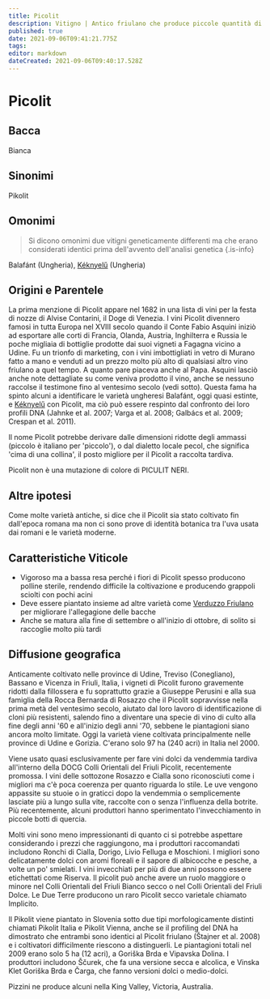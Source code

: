 ```yaml
---
title: Picolit
description: Vitigno | Antico friulano che produce piccole quantità di vini dolci molto apprezzati
published: true
date: 2021-09-06T09:41:21.775Z
tags: 
editor: markdown
dateCreated: 2021-09-06T09:40:17.528Z
---
```


# Picolit

## Bacca
Bianca

## Sinonimi
Pikolit 

## Omonimi
> Si dicono omonimi due vitigni geneticamente differenti ma che erano considerati identici prima dell'avvento dell'analisi genetica
{.is-info}

Balafánt (Ungheria), [Kéknyelű](/vitigni/keknyelu) (Ungheria)

## Origini e Parentele

La prima menzione di Picolit appare nel 1682 in una lista di vini per la festa di nozze di Alvise Contarini, il Doge di Venezia. I vini Picolit divennero famosi in tutta Europa nel XVIII secolo quando il Conte Fabio Asquini iniziò ad esportare alle corti di Francia, Olanda, Austria, Inghilterra e Russia le poche migliaia di bottiglie prodotte dai suoi vigneti a Fagagna vicino a Udine. Fu un trionfo di marketing, con i vini imbottigliati in vetro di Murano fatto a mano e venduti ad un prezzo molto più alto di qualsiasi altro vino friulano a quel tempo. A quanto pare piaceva anche al Papa. Asquini lasciò anche note dettagliate su come veniva prodotto il vino, anche se nessuno raccolse il testimone fino al ventesimo secolo (vedi sotto). Questa fama ha spinto alcuni a identificare le varietà ungheresi Balafánt, oggi quasi estinte, e [Kéknyelű](/vitigni/keknyelu) con Picolit, ma ciò può essere respinto dal confronto dei loro profili DNA (Jahnke et al. 2007; Varga et al. 2008; Galbács et al. 2009; Crespan et al. 2011).

Il nome Picolit potrebbe derivare dalle dimensioni ridotte degli ammassi (piccolo è italiano per 'piccolo'), o dal dialetto locale pecol, che significa 'cima di una collina', il posto migliore per il Picolit a raccolta tardiva.

Picolit non è una mutazione di colore di PICULIT NERI.

## Altre ipotesi

Come molte varietà antiche, si dice che il Picolit sia stato coltivato fin dall'epoca romana ma non ci sono prove di identità botanica tra l'uva usata dai romani e le varietà moderne.

## Caratteristiche Viticole

- Vigoroso ma a bassa resa perché i fiori di Picolit spesso producono polline sterile, rendendo difficile la coltivazione e producendo grappoli sciolti con pochi acini 
- Deve essere piantato insieme ad altre varietà come [Verduzzo Friulano](/vitigni/Italia/verduzzo-friulano) per migliorare l'allegagione delle bacche 
- Anche se matura alla fine di settembre o all'inizio di ottobre, di solito si raccoglie molto più tardi

## Diffusione geografica

Anticamente coltivato nelle province di Udine, Treviso (Conegliano), Bassano e Vicenza in Friuli, Italia, i vigneti di Picolit furono gravemente ridotti dalla fillossera e fu soprattutto grazie a Giuseppe Perusini e alla sua famiglia della Rocca Bernarda di Rosazzo che il Picolit sopravvisse nella prima metà del ventesimo secolo, aiutato dal loro lavoro di identificazione di cloni più resistenti, salendo fino a diventare una specie di vino di culto alla fine degli anni '60 e all'inizio degli anni '70, sebbene le piantagioni siano ancora molto limitate. Oggi la varietà viene coltivata principalmente nelle province di Udine e Gorizia. C'erano solo 97 ha (240 acri) in Italia nel 2000.

Viene usato quasi esclusivamente per fare vini dolci da vendemmia tardiva all'interno della DOCG Colli Orientali del Friuli Picolit, recentemente promossa. I vini delle sottozone Rosazzo e Cialla sono riconosciuti come i migliori ma c'è poca coerenza per quanto riguarda lo stile. Le uve vengono appassite su stuoie o in graticci dopo la vendemmia o semplicemente lasciate più a lungo sulla vite, raccolte con o senza l'influenza della botrite. Più recentemente, alcuni produttori hanno sperimentato l'invecchiamento in piccole botti di quercia.

Molti vini sono meno impressionanti di quanto ci si potrebbe aspettare considerando i prezzi che raggiungono, ma i produttori raccomandati includono Ronchi di Cialla, Dorigo, Livio Felluga e Moschioni. I migliori sono delicatamente dolci con aromi floreali e il sapore di albicocche e pesche, a volte un po' smielati. I vini invecchiati per più di due anni possono essere etichettati come Riserva. Il picolit può anche avere un ruolo maggiore o minore nel Colli Orientali del Friuli Bianco secco o nel Colli Orientali del Friuli Dolce. Le Due Terre producono un raro Picolit secco varietale chiamato Implicito.

Il Pikolit viene piantato in Slovenia sotto due tipi morfologicamente distinti chiamati Pikolit Italia e Pikolit Vienna, anche se il profiling del DNA ha dimostrato che entrambi sono identici al Picolit friulano (Štajner et al. 2008) e i coltivatori difficilmente riescono a distinguerli. Le piantagioni totali nel 2009 erano solo 5 ha (12 acri), a Goriška Brda e Vipavska Dolina. I produttori includono Ščurek, che fa una versione secca e alcolica, e Vinska Klet Goriška Brda e Čarga, che fanno versioni dolci o medio-dolci.

Pizzini ne produce alcuni nella King Valley, Victoria, Australia.